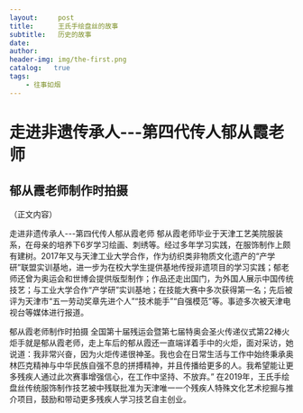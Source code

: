 ```yaml
---
layout:     post
title:      王氏手绘盘丝的故事
subtitle:   历史的故事
date:       
author:     
header-img: img/the-first.png
catalog:   true
tags:
    - 往事如烟
---
```

# 走进非遗传承人---第四代传人郁从霞老师
## 郁从霞老师制作时拍摄

（正文内容）

走进非遗传承人---第四代传人郁从霞老师
         郁从霞老师毕业于天津工艺美院服装系，在母亲的培养下6岁学习绘画、刺绣等。经过多年学习实践，在服饰制作上颇有建树。2017年又与天津工业大学合作，作为纺织类非物质文化遗产的“产学研”联盟实训基地，进一步为在校大学生提供基地传授非遗项目的学习实践；郁老师还曾为奥运会和世博会提供版型制作；作品还走出国门，为外国人展示中国传统技艺；与工业大学合作“产学研”实训基地；在技能大赛中多次获得第一名；先后被评为天津市“五一劳动奖章先进个人”“技术能手”“自强模范”等。事迹多次被天津电视台等媒体进行报道。
 
郁从霞老师制作时拍摄
       全国第十届残运会暨第七届特奥会圣火传递仪式第22棒火炬手就是郁从霞老师，走上车后的郁从霞还一直端详着手中的火炬，面对采访，她说道：我非常兴奋，因为火炬传递很神圣。我也会在日常生活与工作中始终秉承奥林匹克精神与中华民族自强不息的拼搏精神，并且传播给更多的人。我希望能让更多残疾人通过此次赛事增强信心，在工作中坚持、不放弃。” 在2019年，王氏手绘盘丝传统服饰制作技艺被中残联批准为天津唯一一个残疾人特殊文化艺术挖掘与推介项目，鼓励和带动更多残疾人学习技艺自主创业。
